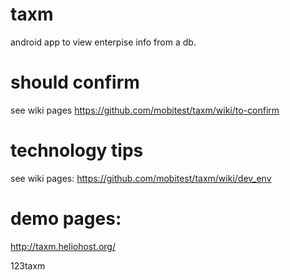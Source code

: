 taxm
====

android app to view enterpise info from a db.

should confirm
====
see wiki pages https://github.com/mobitest/taxm/wiki/to-confirm

technology tips
====
see wiki pages: https://github.com/mobitest/taxm/wiki/dev_env

demo pages:
====
http://taxm.heliohost.org/

123taxm
